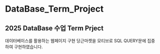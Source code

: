# DataBase_Term_Project

## 2025 DataBase 수업 Term Prject

데이터베이스를 활용하는 웹페이지 구현
당근마켓을 모티브로 SQL QUERY문에 집중하여 구현하였습니다.
